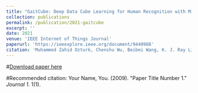 ```yaml
---
title: "GaitCube: Deep Data Cube Learning for Human Recognition with Millimeter-Wave Radio"
collection: publications
permalink: /publication/2021-gaitcube
excerpt: ''
date: 2021
venue: 'IEEE Internet of Things Journal'
paperurl: 'https://ieeexplore.ieee.org/document/9440988'
citation: 'Muhammed Zahid Ozturk, Chenshu Wu, Beibei Wang, K. J. Ray Liu, IEEE Internet of Things Journal, 2021'
---
```

#[Download paper here](http://academicpages.github.io/files/paper1.pdf)

#Recommended citation: Your Name, You. (2009). "Paper Title Number 1." <i>Journal 1</i>. 1(1).
